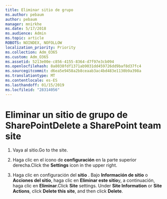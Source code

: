 ```yaml
---
title: Eliminar sitio de grupo
ms.author: pebaum
author: pebaum
manager: mnirkhe
ms.date: 5/17/2018
ms.audience: Admin
ms.topic: article
ROBOTS: NOINDEX, NOFOLLOW
localization_priority: Priority
ms.collection: Adm_O365
ms.custom: Adm_O365
ms.assetid: 5213e00e-c856-4155-8364-d7f97e3cb094
ms.openlocfilehash: 8a8038fdf1371ab9031dd459726dd9baf8d37fc4
ms.sourcegitcommit: d6ea5e9458a2b8ceaab3ac4bd483e1130b9a398a
ms.translationtype: MT
ms.contentlocale: es-ES
ms.lasthandoff: 01/15/2019
ms.locfileid: "28314056"
---
```

# <a name="delete-a-sharepoint-team-site"></a><span data-ttu-id="5c46f-102">Eliminar un sitio de grupo de SharePoint</span><span class="sxs-lookup"><span data-stu-id="5c46f-102">Delete a SharePoint team site</span></span>

1. <span data-ttu-id="5c46f-103">Vaya al sitio.</span><span class="sxs-lookup"><span data-stu-id="5c46f-103">Go to the site.</span></span>
    
2. <span data-ttu-id="5c46f-104">Haga clic en el icono de **configuración** en la parte superior derecha.</span><span class="sxs-lookup"><span data-stu-id="5c46f-104">Click the **Settings** icon in the upper right.</span></span> 
    
3. <span data-ttu-id="5c46f-p101">Haga clic en configuración del **sitio** . Bajo **Información de sitio** o **Acciones del sitio**, haga clic en **Eliminar este sitio**y, a continuación, haga clic en **Eliminar**.</span><span class="sxs-lookup"><span data-stu-id="5c46f-p101">Click **Site** settings. Under **Site Information** or **Site Actions**, click **Delete this site**, and then click **Delete**.</span></span>
    

